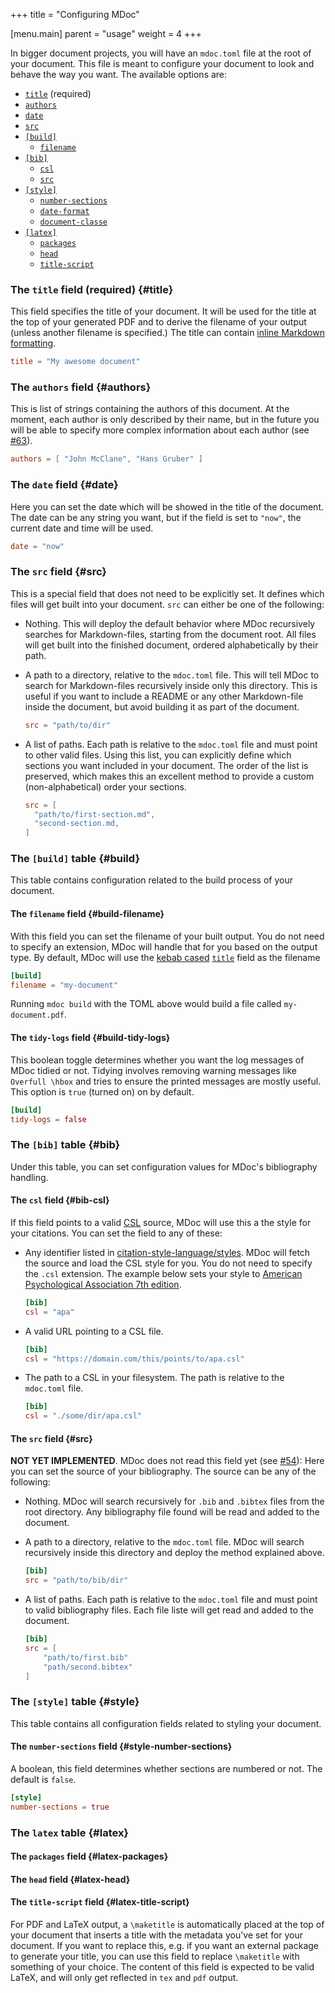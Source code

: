 +++
title = "Configuring MDoc"

[menu.main]
parent = "usage"
weight = 4
+++

In bigger document projects, you will have an `mdoc.toml` file at the root of your document. This file is meant to configure your document to look and behave the way you want. The available options are:

- [`title`](#title) (required)
- [`authors`](#authors)
- [`date`](#date)
- [`src`](#src)
- [`[build]`](#build)
    - [`filename`](#build-filename)
- [`[bib]`](#bib)
    - [`csl`](#bib-csl)
    - [`src`](#bib-src)
- [`[style]`](#style)
    - [`number-sections`](#style-number-sections)
    - [`date-format`](#style-date-format)
    - [`document-classe`](#style-document-class)
- [`[latex]`](#latex)
    - [`packages`](#latex-packages)
    - [`head`](#latex-head)
    - [`title-script`](#latex-title-script)


### The `title` field (required) {#title}

This field specifies the title of your document. It will be used for the title at the top of your generated PDF and to derive the filename of your output (unless another filename is specified.) The title can contain [inline Markdown formatting](../../markdown/formatting).

```toml
title = "My awesome document"
```

### The `authors` field {#authors}

This is list of strings containing the authors of this document. At the moment, each author is only described by their name, but in the future you will be able to specify more complex information about each author (see [#63](https://github.com/kmaasrud/mdoc/issues/63)).

```toml
authors = [ "John McClane", "Hans Gruber" ]
```

### The `date` field {#date}

Here you can set the date which will be showed in the title of the document. The date can be any string you want, but if the field is set to `"now"`, the current date and time will be used.

```toml
date = "now"
```

### The `src` field {#src}

This is a special field that does not need to be explicitly set. It defines which files will get built into your document. `src` can either be one of the following:

- Nothing. This will deploy the default behavior where MDoc recursively searches for Markdown-files, starting from the document root. All files will get built into the finished document, ordered alphabetically by their path.
- A path to a directory, relative to the `mdoc.toml` file. This will tell MDoc to search for Markdown-files recursively inside only this directory. This is useful if you want to include a README or any other Markdown-file inside the document, but avoid building it as part of the document.

    ```toml
    src = "path/to/dir"
    ```

- A list of paths. Each path is relative to the `mdoc.toml` file and must point to other valid files. Using this list, you can explicitly define which sections you want included in your document. The order of the list is preserved, which makes this an excellent method to provide a custom (non-alphabetical) order your sections.

    ```toml
    src = [
      "path/to/first-section.md",
      "second-section.md,
    ]
    ```
### The `[build]` table {#build}

This table contains configuration related to the build process of your document.

#### The `filename` field {#build-filename}

With this field you can set the filename of your built output. You do not need to specify an extension, MDoc will handle that for you based on the output type. By default, MDoc will use the [kebab cased](https://en.wikipedia.org/wiki/Letter_case#Kebab_case) [`title`](#title) field as the filename

```toml
[build]
filename = "my-document"
```

Running `mdoc build` with the TOML above would build a file called `my-document.pdf`.

#### The `tidy-logs` field {#build-tidy-logs}

This boolean toggle determines whether you want the log messages of MDoc tidied or not. Tidying involves removing warning messages like `Overfull \hbox` and tries to ensure the printed messages are mostly useful. This option is `true` (turned on) on by default.

```toml
[build]
tidy-logs = false
```

### The `[bib]` table {#bib}

Under this table, you can set configuration values for MDoc's bibliography handling.

#### The `csl` field {#bib-csl}

If this field points to a valid [CSL]() source, MDoc will use this a the style for your citations. You can set the field to any of these:

- Any identifier listed in [citation-style-language/styles](https://github.com/citation-style-language/styles). MDoc will fetch the source and load the CSL style for you. You do not need to specify the `.csl` extension. The example below sets your style to [American Psychological Association 7th edition](https://github.com/citation-style-language/styles/blob/master/apa.csl).

    ```toml
    [bib]
    csl = "apa"
    ```

- A valid URL pointing to a CSL file.

    ```toml
    [bib]
    csl = "https://domain.com/this/points/to/apa.csl"
    ```

- The path to a CSL in your filesystem. The path is relative to the `mdoc.toml` file.

    ```toml
    [bib]
    csl = "./some/dir/apa.csl"
    ```

#### The `src` field {#src}

**NOT YET IMPLEMENTED**. MDoc does not read this field yet (see [#54](https://github.com/kmaasrud/mdoc/issues/54)): Here you can set the source of your bibliography. The source can be any of the following:

- Nothing. MDoc will search recursively for `.bib` and `.bibtex` files from the root directory. Any bibliography file found will be read and added to the document.
- A path to a directory, relative to the `mdoc.toml` file. MDoc will search recursively inside this directory and deploy the method explained above.

    ```toml
    [bib]
    src = "path/to/bib/dir"
    ```

- A list of paths. Each path is relative to the `mdoc.toml` file and must point to valid bibliography files. Each file liste will get read and added to the document.

    ```toml
    [bib]
    src = [
        "path/to/first.bib"
        "path/second.bibtex"
    ]
    ```

### The `[style]` table {#style}

This table contains all configuration fields related to styling your document.

#### The `number-sections` field {#style-number-sections}

A boolean, this field determines whether sections are numbered or not. The default is `false`.

```toml
[style]
number-sections = true
```

### The `latex` table {#latex}

#### The `packages` field {#latex-packages}

#### The `head` field {#latex-head}

#### The `title-script` field {#latex-title-script}

For PDF and LaTeX output, a `\maketitle` is automatically placed at the top of your document that inserts a title with the metadata you've set for your document. If you want to replace this, e.g. if you want an external package to generate your title, you can use this field to replace `\maketitle` with something of your choice. The content of this field is expected to be valid LaTeX, and will only get reflected in `tex` and `pdf` output.
